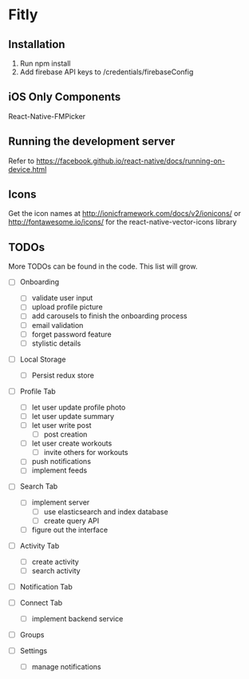 # Fitly #

## Installation ##
1. Run npm install
2. Add firebase API keys to /credentials/firebaseConfig

## iOS Only Components ##
React-Native-FMPicker

## Running the development server ##
Refer to https://facebook.github.io/react-native/docs/running-on-device.html

## Icons ##
Get the icon names at http://ionicframework.com/docs/v2/ionicons/  or http://fontawesome.io/icons/ for the react-native-vector-icons library

## TODOs ##
More TODOs can be found in the code. This list will grow.

- [ ] Onboarding
  - [ ] validate user input
  - [ ] upload profile picture
  - [ ] add carousels to finish the onboarding process
  - [ ] email validation
  - [ ] forget password feature
  - [ ] stylistic details

- [ ] Local Storage
  - [ ] Persist redux store

- [ ] Profile Tab
  - [ ] let user update profile photo
  - [ ] let user update summary
  - [ ] let user write post
    - [ ] post creation
  - [ ] let user create workouts
    - [ ] invite others for workouts
  - [ ] push notifications
  - [ ] implement feeds

- [ ] Search Tab
  - [ ] implement server
    - [ ] use elasticsearch and index database
    - [ ] create query API
  - [ ] figure out the interface

- [ ] Activity Tab
  - [ ] create activity
  - [ ] search activity

- [ ] Notification Tab

- [ ] Connect Tab
  - [ ] implement backend service

- [ ] Groups

- [ ] Settings
  - [ ] manage notifications
